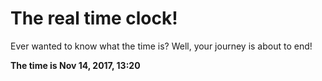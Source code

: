 # The real time clock!

Ever wanted to know what the time is? Well, your journey is about to end!

**The time is Nov 14, 2017, 13:20**